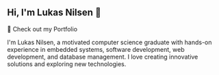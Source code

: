 ## Hi, I'm Lukas Nilsen 👋


🚀 Check out my Portfolio

I'm Lukas Nilsen, a motivated computer science graduate with hands-on experience in embedded systems, software development, web development, and database management. I love creating innovative solutions and exploring new technologies.


<!--
📫 Reach me out!
Email: nilsenlukasj@gmail.com
LinkedIn: linkedin.com/in/lukas-nilsen
-->

<!-- 
💼 What I Currently Do
🔭 I’m a senior at University of Detroit Mercy, majoring in Computer Science with a minor in Leadership.
🛠️ Over the last 2 summers I worked on embedded systems at General Dynamics Land Systems, gaining experience in server maintenance, Linux programming, and documentation. And as a cyber intern, automating workflows and redesigning web pages.
-->

<!-- 
🛠️ Top Technologies
Programming Languages:
C++, Java, Python, JavaScript, HTML, CSS, C#

Frameworks & Tools:
Vue, React, Tailwind CSS, Node, Linux, MySQL, MongoDB
-->
